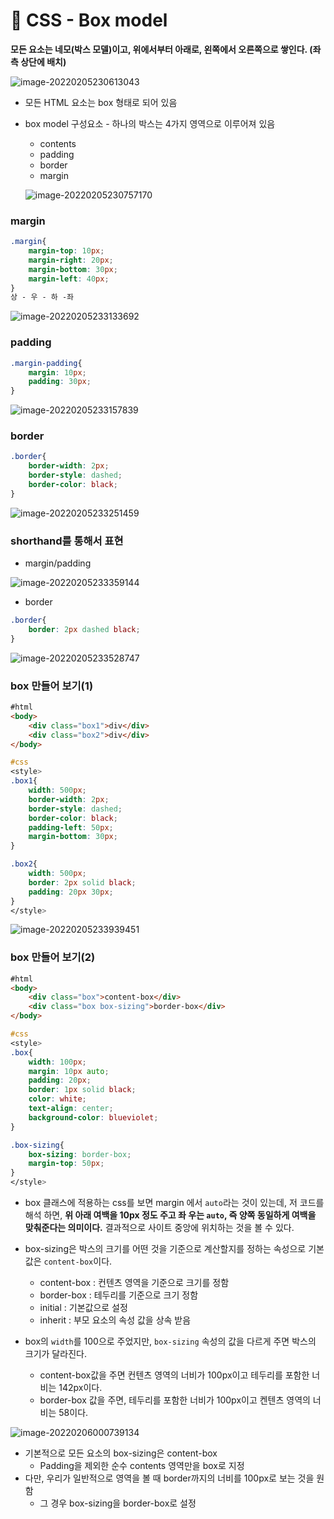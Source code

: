 # 🌱 CSS - Box model

**모든 요소는 네모(박스 모델)이고, 위에서부터 아래로, 왼쪽에서 오른쪽으로 쌓인다. (좌측 상단에 배치)**

![image-20220205230613043](CSS_Box_model.assets/image-20220205230613043.png)

- 모든 HTML 요소는 box 형태로 되어 있음

- box model 구성요소 - 하나의 박스는 4가지 영역으로 이루어져 있음

  - contents
  - padding
  - border
  - margin

  ![image-20220205230757170](CSS_Box_model.assets/image-20220205230757170.png)

### margin

```css
.margin{
    margin-top: 10px;
    margin-right: 20px;
    margin-bottom: 30px;
    margin-left: 40px;
}
상 - 우 - 하 -좌
```

![image-20220205233133692](CSS_Box_model.assets/image-20220205233133692.png)



### padding

```css
.margin-padding{
    margin: 10px;
    padding: 30px;
}
```

![image-20220205233157839](CSS_Box_model.assets/image-20220205233157839.png)

### border

```css
.border{
    border-width: 2px;
    border-style: dashed;
    border-color: black;
}
```

![image-20220205233251459](CSS_Box_model.assets/image-20220205233251459.png)

### shorthand를 통해서 표현

- margin/padding

![image-20220205233359144](CSS_Box_model.assets/image-20220205233359144.png)

- border

```css
.border{
    border: 2px dashed black;
}
```

![image-20220205233528747](CSS_Box_model.assets/image-20220205233528747.png)

### box 만들어 보기(1)

```html
#html
<body>
    <div class="box1">div</div>
    <div class="box2">div</div>
</body>
```

```css
#css
<style>
.box1{
    width: 500px;
    border-width: 2px;
    border-style: dashed;
    border-color: black;
    padding-left: 50px;
    margin-bottom: 30px;
}

.box2{
    width: 500px;
    border: 2px solid black;
    padding: 20px 30px;
}
</style>
```

![image-20220205233939451](CSS_Box_model.assets/image-20220205233939451.png)

### box 만들어 보기(2)

```html
#html
<body>
    <div class="box">content-box</div>
    <div class="box box-sizing">border-box</div>
</body>
```

```css
#css
<style>
.box{
    width: 100px;
    margin: 10px auto;
    padding: 20px;
    border: 1px solid black;
    color: white;
    text-align: center;
    background-color: blueviolet;
}

.box-sizing{
    box-sizing: border-box;
    margin-top: 50px;
}
</style>
```

- box 클래스에 적용하는 css를 보면 margin 에서 `auto`라는 것이 있는데, 저 코드를 해석 하면, **위 아래 여백을 10px 정도 주고 좌 우는 `auto`, 즉 양쪽 동일하게 여백을 맞춰준다는 의미이다.** 결과적으로 사이트 중앙에 위치하는 것을 볼 수 있다. 

- box-sizing은 박스의 크기를 어떤 것을 기준으로 계산할지를 정하는 속성으로 기본값은 `content-box`이다.
  - content-box : 컨텐츠 영역을 기준으로 크기를 정함
  - border-box : 테두리를 기준으로 크기 정함
  - initial : 기본값으로 설정
  - inherit : 부모 요소의 속성 값을 상속 받음
- box의 `width`를 100으로 주었지만, `box-sizing` 속성의 값을 다르게 주면 박스의 크기가 달라진다.
  - content-box값을 주면 컨텐츠 영역의 너비가 100px이고 테두리를 포함한 너비는 142px이다.
  - border-box 값을 주면, 테두리를 포함한 너비가 100px이고 켄텐츠 영역의 너비는 58이다. 

![image-20220206000739134](CSS_Box_model.assets/image-20220206000739134.png)

- 기본적으로 모든 요소의 box-sizing은 content-box
  - Padding을 제외한 순수 contents 영역만을 box로 지정
- 다만, 우리가 일반적으로 영역을 볼 때 border까지의 너비를 100px로 보는 것을 원함
  - 그 경우 box-sizing을 border-box로 설정 